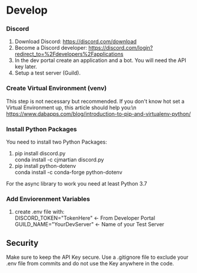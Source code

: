 # Develop

### Discord
1. Download Discord:
https://discord.com/download
2. Become a Discord developer:
https://discord.com/login?redirect_to=%2Fdevelopers%2Fapplications
3. In the dev portal create an application and a bot. You will need the API key later.
4. Setup a test server (Guild).

### Create Virtual Environment (venv)
This step is not necessary but recommended. If you don't know hot set a Virtual Environment up, this article should help you:\n
https://www.dabapps.com/blog/introduction-to-pip-and-virtualenv-python/

### Install Python Packages
You need to install two Python Packages:
1.  pip install discord.py <br>
    conda install -c cjmartian discord.py
2.  pip install python-dotenv <br>
    conda install -c conda-forge python-dotenv

For the async library to work you need at least Python 3.7

### Add Enviorenment Variables
1. create .env file with: <br>
DISCORD_TOKEN="TokenHere"  <- From Developer Portal <br>
GUILD_NAME="YourDevServer"  <- Name of your Test Server <br>

## Security
Make sure to keep the API Key secure. Use a .gitignore file to exclude your .env file from commits and do not use the Key anywhere in the code.
